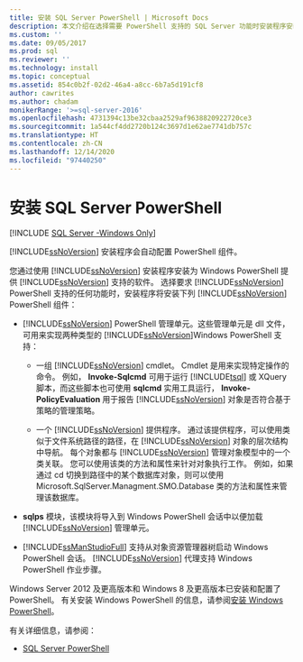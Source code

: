 ```yaml
---
title: 安装 SQL Server PowerShell | Microsoft Docs
description: 本文介绍在选择需要 PowerShell 支持的 SQL Server 功能时安装程序安装的 SQL Server PowerShell 组件。
ms.custom: ''
ms.date: 09/05/2017
ms.prod: sql
ms.reviewer: ''
ms.technology: install
ms.topic: conceptual
ms.assetid: 854c0b2f-02d2-46a4-a8cc-6b7a5d191cf8
author: cawrites
ms.author: chadam
monikerRange: '>=sql-server-2016'
ms.openlocfilehash: 4731394c13be32cbaa2529af9638820922720ce3
ms.sourcegitcommit: 1a544cf4dd2720b124c3697d1e62ae7741db757c
ms.translationtype: HT
ms.contentlocale: zh-CN
ms.lasthandoff: 12/14/2020
ms.locfileid: "97440250"
---
```

# <a name="install-sql-server-powershell"></a>安装 SQL Server PowerShell
[!INCLUDE [SQL Server -Windows Only](../../includes/applies-to-version/sql-windows-only.md)]
  
[!INCLUDE[ssNoVersion](../../includes/ssnoversion-md.md)] 安装程序会自动配置 PowerShell 组件。  

您通过使用 [!INCLUDE[ssNoVersion](../../includes/ssnoversion-md.md)] 安装程序安装为 Windows PowerShell 提供 [!INCLUDE[ssNoVersion](../../includes/ssnoversion-md.md)] 支持的软件。 选择要求 [!INCLUDE[ssNoVersion](../../includes/ssnoversion-md.md)] PowerShell 支持的任何功能时，安装程序将安装下列 [!INCLUDE[ssNoVersion](../../includes/ssnoversion-md.md)] PowerShell 组件：  
  
- [!INCLUDE[ssNoVersion](../../includes/ssnoversion-md.md)] PowerShell 管理单元。这些管理单元是 dll 文件，可用来实现两种类型的 [!INCLUDE[ssNoVersion](../../includes/ssnoversion-md.md)]Windows PowerShell 支持：  
  
  - 一组 [!INCLUDE[ssNoVersion](../../includes/ssnoversion-md.md)] cmdlet。 Cmdlet 是用来实现特定操作的命令。 例如， **Invoke-Sqlcmd** 可用于运行 [!INCLUDE[tsql](../../includes/tsql-md.md)] 或 XQuery 脚本，而这些脚本也可使用 **sqlcmd** 实用工具运行， **Invoke-PolicyEvaluation** 用于报告 [!INCLUDE[ssNoVersion](../../includes/ssnoversion-md.md)] 对象是否符合基于策略的管理策略。  
  
  - 一个 [!INCLUDE[ssNoVersion](../../includes/ssnoversion-md.md)] 提供程序。 通过该提供程序，可以使用类似于文件系统路径的路径，在 [!INCLUDE[ssNoVersion](../../includes/ssnoversion-md.md)] 对象的层次结构中导航。 每个对象都与 [!INCLUDE[ssNoVersion](../../includes/ssnoversion-md.md)] 管理对象模型中的一个类关联。 您可以使用该类的方法和属性来针对对象执行工作。 例如，如果通过 cd 切换到路径中的某个数据库对象，则可以使用 Microsoft.SqlServer.Managment.SMO.Database 类的方法和属性来管理该数据库。  
 
- **sqlps** 模块，该模块将导入到 Windows PowerShell 会话中以便加载 [!INCLUDE[ssNoVersion](../../includes/ssnoversion-md.md)] 管理单元。  
 
- [!INCLUDE[ssManStudioFull](../../includes/ssmanstudiofull-md.md)] 支持从对象资源管理器树启动 Windows PowerShell 会话。 [!INCLUDE[ssNoVersion](../../includes/ssnoversion-md.md)] 代理支持 Windows PowerShell 作业步骤。  
  
Windows Server 2012 及更高版本和 Windows 8 及更高版本已安装和配置了 PowerShell。 有关安装 Windows PowerShell 的信息，请参阅[安装 Windows PowerShell](/powershell/scripting/install/installing-windows-powershell)。  

有关详细信息，请参阅：   

- [SQL Server PowerShell](../../powershell/sql-server-powershell.md)  
  
